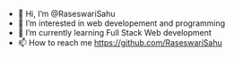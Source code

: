- 👋 Hi, I’m @RaseswariSahu
- 👀 I’m interested in web developement and programming
- 🌱 I’m currently learning Full Stack Web development
- 📫 How to reach me https://github.com/RaseswariSahu
